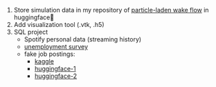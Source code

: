1. Store simulation data in my repository of [particle-laden wake flow](https://github.com/Zhaoyu-Shi829/Particles_Clustering_in_Vortex) in huggingface🤗 
2. Add visualization tool (.vtk, .h5)
3. SQL project
   * Spotify personal data (streaming history)
   * [unemployment survey](https://www.scb.se/en/finding-statistics/statistics-by-subject-area/labour-market/)
   * fake job postings:
       * [kaggle](https://www.kaggle.com/code/devraai/detecting-fake-job-postings-with-data-analysis)
       * [huggingface-1](https://huggingface.co/datasets/victor/real-or-fake-fake-jobposting-prediction)
       * [huggingface-2](https://huggingface.co/datasets/james-burton/fake_job_postings2_all_text)
   
